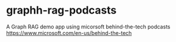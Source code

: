 # graphh-rag-podcasts
A Graph RAG demo app using micorsoft behind-the-tech podcasts https://www.microsoft.com/en-us/behind-the-tech
